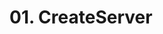 # 01. CreateServer

<show-structure for="procedure" />

<procedure title="CreateServer">
    <code-block src="/Language/javascript/frameworks/NodeJs/02_server/01_http/01_createServer/01_createServer.js" lang="javascript"/>
</procedure>

<procedure title="HTML File Response">
    <code-block src="/Language/javascript/frameworks/NodeJs/02_server/01_http/02_server/02_server.js" lang="javascript"/>
</procedure>